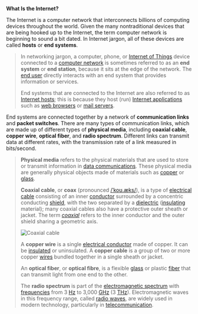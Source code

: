 **What Is the Internet?**

The Internet is a computer network that interconnects billions of computing devices throughout the world. Given the many nontraditional devices that are being hooked up to the Internet, the term computer network is beginning to sound a bit dated. In Internet jargon, all of these devices are called **hosts** or **end systems**.

> In networking jargon, a computer, phone, or [Internet of Things](https://en.wikipedia.org/wiki/Internet_of_things) device connected to a [computer network](https://en.wikipedia.org/wiki/Computer_network) is sometimes referred to as an **end system** or **end station**, because it sits at the edge of the network. The [end user](https://en.wikipedia.org/wiki/End_user) directly interacts with an end system that provides information or services.
>
> End systems that are connected to the Internet are also referred to as [Internet hosts](https://en.wikipedia.org/wiki/Internet_host); this is because they host (run) [Internet applications](https://en.wikipedia.org/wiki/Rich_web_application) such as [web browsers](https://en.wikipedia.org/wiki/Web_browser) or [mail servers](https://en.wikipedia.org/wiki/Mail_server).

End systems are connected together by a network of **communication links** and **packet switches**. There are many types of communication links, which are made up of different types of **physical media**, including **coaxial cable**, **copper wire**, **optical fiber**, and **radio spectrum**. Different links can transmit data at different rates, with the transmission rate of a link measured in bits/second.

> **Physical media** refers to the physical materials that are used to store or transmit information in [data communications](https://en.wikipedia.org/wiki/Data_communications). These physical media are generally physical objects made of materials such as [copper](https://en.wikipedia.org/wiki/Copper) or [glass](https://en.wikipedia.org/wiki/Glass).
>
> **Coaxial cable**, or **coax** (pronounced [/ˈkoʊ.æks/](https://en.wikipedia.org/wiki/Help:IPA/English)), is a type of [electrical cable](https://en.wikipedia.org/wiki/Electrical_cable) consisting of an inner [conductor](https://en.wikipedia.org/wiki/Electrical_conductor) surrounded by a concentric conducting [shield](https://en.wikipedia.org/wiki/Electromagnetic_shielding), with the two separated by a [dielectric](https://en.wikipedia.org/wiki/Dielectric) ([insulating](<https://en.wikipedia.org/wiki/Insulator_(electricity)>) material); many coaxial cables also have a protective outer sheath or jacket. The term _[coaxial](https://en.wikipedia.org/wiki/Coaxial)_ refers to the inner conductor and the outer shield sharing a geometric axis.
>
> ![Coaxial cable](https://upload.wikimedia.org/wikipedia/commons/f/f4/Coaxial_cable_cutaway.svg)
>
> A **copper wire** is a single [electrical conductor](https://simple.wikipedia.org/wiki/Electrical_conductor) made of copper. It can be [insulated](<https://simple.wikipedia.org/wiki/Insulator_(electricity)>) or uninsulated. A **copper cable** is a group of two or more copper [wires](https://simple.wikipedia.org/wiki/Wire) bundled together in a single sheath or jacket.
>
> An **optical fiber**, or **optical fibre**, is a flexible [glass](https://en.wikipedia.org/wiki/Glass) or plastic [fiber](https://en.wikipedia.org/wiki/Fiber) that can transmit light from one end to the other.
>
> The **radio spectrum** is part of the [electromagnetic spectrum](https://en.wikipedia.org/wiki/Electromagnetic_spectrum) with [frequencies](https://en.wikipedia.org/wiki/Frequency) from 3 [Hz](https://en.wikipedia.org/wiki/Hertz) to 3,000 [GHz](https://en.wikipedia.org/wiki/Hertz) (3 [THz](https://en.wikipedia.org/wiki/Hertz)). Electromagnetic waves in this frequency range, called [radio waves](https://en.wikipedia.org/wiki/Radio_wave), are widely used in modern technology, particularly in [telecommunication](https://en.wikipedia.org/wiki/Telecommunication).
